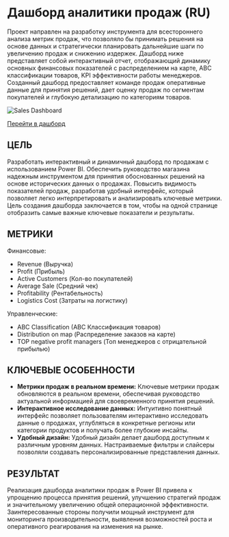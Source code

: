# Дашборд аналитики продаж (RU)
Проект направлен на разработку инструмента для всестороннего анализа метрик продаж, что позволяло бы принимать решения на основе данных и стратегически планировать дальнейшие шаги по увеличению продаж и снижению издержек. Дашборд ниже представляет собой интерактивный отчет, отображающий динамику основных финансовых показателей с распределением на карте, АВС классификации товаров, KPI эффективности работы менеджеров. Созданный дашборд предоставляет команде продаж оперативные данные для принятия решений, дает оценку продаж по сегментам покупателей и глубокую детализацию по категориям товаров.

<image src="/Screenshot Dashboard01.png" alt="Sales Dashboard">

[Перейти в дашборд](https://app.powerbi.com/view?r=eyJrIjoiMTg4ZThlMGUtZGRjNy00NDIyLWEzM2MtN2MzZDg5OTA2MmM1IiwidCI6IjM1ZGJjOGQ2LTM4NTktNDZlMy1hZjRkLTY2YTU4YTg0NjUyYyIsImMiOjEwfQ%3D%3D)
  
## ЦЕЛЬ
Разработать интерактивный и динамичный дашборд по продажам с использованием Power BI.
Обеспечить руководство магазина надежным инструментом для принятия обоснованных решений на основе исторических данных о продажах. 
Повысить видимость показателей продаж, разработав удобный интерфейс, который позволяет легко интерпретировать и анализировать ключевые метрики.
Цель создания дашборда заключается в том, чтобы на одной странице отобразить самые важные ключевые показатели и результаты. 


## МЕТРИКИ
Финансовые:
- Revenue (Выручка)
- Profit (Прибыль)
- Active Customers (Кол-во покупателей)
- Average Sale (Средний чек)
- Profitability (Рентабельность)
- Logistics Cost (Затраты на логистику)

Управленческие:
- ABC Classification (ABC Классификация товаров)
- Distribution on map (Распределение заказов на карте)
- TOP negative profit managers (Топ менеджеров с отрицательной прибылью)

## КЛЮЧЕВЫЕ ОСОБЕННОСТИ
- **Метрики продаж в реальном времени:** Ключевые метрики продаж обновляются в реальном времени, обеспечивая руководство актуальной информацией для своевременного принятия решений.
- **Интерактивное исследование данных:** Интуитивно понятный интерфейс позволяет пользователям интерактивно исследовать данные о продажах, углубляться в конкретные регионы или категории продуктов и получать более глубокие инсайты.
- **Удобный дизайн:** Удобный дизайн делает дашборд доступным к различным уровням данных. Настраиваемые фильтры и слайсеры позволяли создавать персонализированные представления данных.

## РЕЗУЛЬТАТ
Реализация дашборда аналитики продаж в Power BI привела к упрощению процесса принятия решений, улучшению стратегий продаж и значительному увеличению общей операционной эффективности. Заинтересованные стороны получили мощный инструмент для мониторинга производительности, выявления возможностей роста и оперативного реагирования на изменения на рынке.
